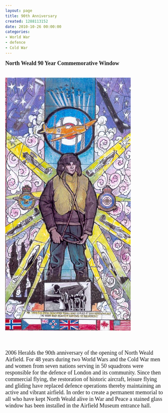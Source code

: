 ```yaml
---
layout: page
title: 90th Anniversary
created: 1288113152
date: 2010-10-26 00:00:00
categories:
- World War
- defence
- Cold War
---
```

<p><font face="Verdana, Arial, Helvetica"><font face="Times New Roman" size="4"> </font><strong><font face="Times New Roman" size="4">North Weald 90 Year Commemorative Window</font></strong></font></p><p><font face="Verdana, Arial, Helvetica"><font face="Times New Roman" size="4"><br /><img height="804" width="400" alt="North Weald 90 year commemorative window" src="/images/90th%20anniversary%20window.jpg" /><br />&nbsp;&nbsp;&nbsp;&nbsp;&nbsp;&nbsp;&nbsp;&nbsp;&nbsp;&nbsp;&nbsp;&nbsp;&nbsp;&nbsp;&nbsp;&nbsp;&nbsp;&nbsp;&nbsp;&nbsp;&nbsp;&nbsp;&nbsp;&nbsp;&nbsp;&nbsp;&nbsp;&nbsp;&nbsp;&nbsp;&nbsp;&nbsp;&nbsp;&nbsp;&nbsp;&nbsp;&nbsp;&nbsp;&nbsp;&nbsp;&nbsp;&nbsp;&nbsp;&nbsp;&nbsp;&nbsp;&nbsp;&nbsp;&nbsp;&nbsp;&nbsp;&nbsp;&nbsp; <br /><br /></p><p>2006 Heralds the 90th anniversary of the opening of North Weald Airfield.  For 48 years during two World Wars and the Cold War men and women from seven nations serving in 50 squadrons were responsible for the defence of London and its community.  Since then commercial flying, the restoration of historic aircraft, leisure flying and gliding have replaced defence operations thereby maintaining an active and vibrant airfield.  In order to create a permanent memorial to all who have kept North Weald alive in War and Peace a stained glass window has been installed in the Airfield Museum entrance hall.</font></font></p>
